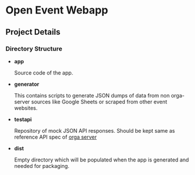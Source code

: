 # Open Event Webapp

## Project Details
### Directory Structure

 - **app**

   Source code of the app.
   
 - **generator**

   This contains scripts to generate JSON dumps of data from non orga-server sources like Google Sheets or scraped from other event websites.

 - **testapi**

   Repository of mock JSON API responses. Should be kept same as reference API spec of [orga server](http://github.com/fossasia/open-event-orga-server)
 - **dist**

   Empty directory which will be populated when the app is generated  and needed for packaging.
